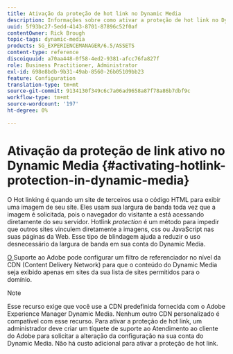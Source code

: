 ```yaml
---
title: Ativação da proteção de hot link no Dynamic Media
description: Informações sobre como ativar a proteção de hot link no Dynamic Media.
uuid: 5f93bc27-5edd-4143-8701-87896c52f0af
contentOwner: Rick Brough
topic-tags: dynamic-media
products: SG_EXPERIENCEMANAGER/6.5/ASSETS
content-type: reference
discoiquuid: a70aa448-0f58-4ed2-9381-afcc76fa827f
role: Business Practitioner, Administrator
exl-id: 698e8bdb-9b31-49ab-8560-26b05109bb23
feature: Configuration
translation-type: tm+mt
source-git-commit: 9134130f349c6c7a06ad9658a87f78a86b7dbf9c
workflow-type: tm+mt
source-wordcount: '197'
ht-degree: 0%

---
```


# Ativação da proteção de link ativo no Dynamic Media {#activating-hotlink-protection-in-dynamic-media}

O Hot linking é quando um site de terceiros usa o código HTML para exibir uma imagem de seu site. Eles usam sua largura de banda toda vez que a imagem é solicitada, pois o navegador do visitante a está acessando diretamente do seu servidor. Hotlink *protection* é um método para impedir que outros sites vinculem diretamente a imagens, css ou JavaScript nas suas páginas da Web. Esse tipo de blindagem ajuda a reduzir o uso desnecessário da largura de banda em sua conta do Dynamic Media.

[O ](https://helpx.adobe.com/support.html) Suporte ao Adobe pode configurar um filtro de referenciador no nível da CDN (Content Delivery Network) para que o conteúdo do Dynamic Media seja exibido apenas em sites da sua lista de sites permitidos para o domínio.

>[!NOTE]
>
>Esse recurso exige que você use a CDN predefinida fornecida com o Adobe Experience Manager Dynamic Media. Nenhum outro CDN personalizado é compatível com esse recurso. Para ativar a proteção de hot link, um administrador deve criar um tíquete de suporte ao Atendimento ao cliente do Adobe para solicitar a alteração da configuração na sua conta do Dynamic Media. Não há custo adicional para ativar a proteção de hot link.

